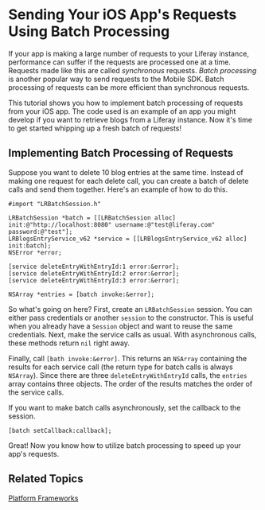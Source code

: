 # Sending Your iOS App's Requests Using Batch Processing [](id=sending-your-ios-apps-requests-using-batch-processing)

If your app is making a large number of requests to your Liferay instance, 
performance can suffer if the requests are processed one at a time. Requests 
made like this are called *synchronous* requests. *Batch processing* is another 
popular way to send requests to the Mobile SDK. Batch processing of requests can 
be more efficient than synchronous requests.

This tutorial shows you how to implement batch processing of requests from your 
iOS app. The code used is an example of an app you might develop if you want to 
retrieve blogs from a Liferay instance. Now it's time to get started whipping up 
a fresh batch of requests!

## Implementing Batch Processing of Requests 

Suppose you want to delete 10 blog entries at the same time. Instead of making 
one request for each delete call, you can create a batch of delete calls and 
send them together. Here's an example of how to do this.

    #import "LRBatchSession.h"

    LRBatchSession *batch = [[LRBatchSession alloc] init:@"http://localhost:8080" username:@"test@liferay.com" password:@"test"];
    LRBlogsEntryService_v62 *service = [[LRBlogsEntryService_v62 alloc] init:batch];
    NSError *error;

    [service deleteEntryWithEntryId:1 error:&error];
    [service deleteEntryWithEntryId:2 error:&error];
    [service deleteEntryWithEntryId:3 error:&error];

    NSArray *entries = [batch invoke:&error];

So what's going on here? First, create an `LRBatchSession` session. You can 
either pass credentials or another `session` to the constructor. This is useful 
when you already have a `Session` object and want to reuse the same credentials. 
Next, make the service calls as usual. With asynchronous calls, these methods 
return `nil` right away.

Finally, call `[bath invoke:&error]`. This returns an `NSArray` containing the
results for each service call (the return type for batch calls is always 
`NSArray`). Since there are three `deleteEntryWithEntryId` calls, the `entries` 
array contains three objects. The order of the results matches the order of the 
service calls.

If you want to make batch calls asynchronously, set the callback to the session.

    [batch setCallback:callback];

Great! Now you know how to utilize batch processing to speed up your app's 
requests.

## Related Topics 

<!--
[Service Builder Learning Path](http://www.liferay.com/)

[Liferay Mobile SDK Builder](add link once header id is generated)

[Creating Android Apps that Use Liferay](add link once header id is generated)
-->

[Platform Frameworks](/tutorials/-/knowledge_base/platform-frameworks-lp-6-2-develop-tutorial)
